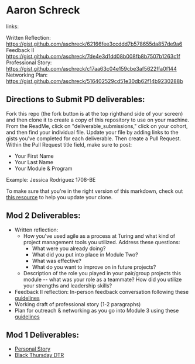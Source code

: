 # Aaron Schreck
links: 

Written Reflection: 
https://gist.github.com/aschreck/62166fee3ccddd7b578655da857de9a6
Feedback II
https://gist.github.com/aschreck/7de4e3d1dd08b008fb8b7507b1263c1f
Professional Story:
https://gist.github.com/aschreck/c17aa63c04e159cbe3af5622ffa0f144
Networking Plan: 
https://gist.github.com/aschreck/516402529cd51e30db62f14b9230288b


## Directions to Submit PD deliverables:
Fork this repo (the fork button is at the top righthand side of your screen) and then clone it to create a copy of this repository to use on your machine. From the ReadMe, click on "deliverable_submissions," click on your cohort, and then find your individual file. Update your file by adding links to the gists you've completed for each deliverable. Then create a Pull Request. Within the Pull Request title field, make sure to post:

* Your First Name
* Your Last Name
* Your Module & Program

Example: Jessica Rodriguez 1708-BE

To make sure that you're in the right version of this markdown, check out [this resource](https://help.github.com/articles/configuring-a-remote-for-a-fork/) to help you update your clone.

## Mod 2 Deliverables:
* Written reflection:
  * How you've used agile as a process at Turing and what kind of project management tools you utilized. Address these questions:
    * What were you already doing?
    * What did you put into place in Module Two?
    * What was effective?
    * What do you want to improve on in future projects?
  * Description of the role you played in your pair/group projects this module -- what was your role as a teammate? How did you utilize your strengths and leadership skills?
* Feedback II reflection: In-person feedback conversation following these [guidelines](https://github.com/turingschool/career-development-curriculum/blob/master/module_two/feedback_conversation_reflection_guidelines.md)
* Working draft of professional story (1-2 paragraphs)
* Plan for outreach & networking as you go into Module 3 using these [guidelines](https://github.com/turingschool/career-development-curriculum/blob/master/module_two/outreach_networking_guidelines.md)

## Mod 1 Deliverables:
* [Personal Story](https://gist.github.com/aschreck/7def34c211dcc70d5aad48532dae98e1)
* [Black Thursday DTR](https://gist.github.com/aschreck/ee3d61ae9631cb5e9a395b291ff6d475)
